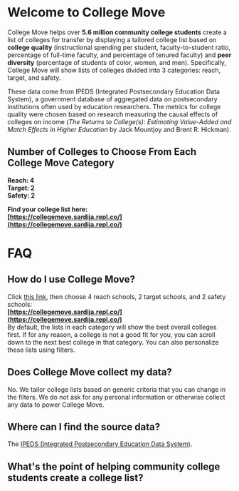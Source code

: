 # Welcome to College Move

College Move helps over **5.6 million community college students** create a list of colleges for transfer by displaying a tailored college list based on **college quality** (instructional spending per student, faculty-to-student ratio, percentage of full-time faculty, and percentage of	tenured faculty) and **peer diversity** (percentage of students of color, women, and men). Specifically, College Move will show lists of colleges divided into 3 categories: reach, target, and safety.

These data come from IPEDS (Integrated Postsecondary Education Data System), a government database of aggregated data on postsecondary institutions often used by education researchers. The metrics for college quality were chosen based on research measuring the causal effects of colleges on income (*The Returns to College(s): Estimating Value-Added and Match Effects in Higher Education* by Jack Mountjoy and Brent R. Hickman).

## Number of Colleges to Choose From Each College Move Category  
**Reach: 4**  
**Target: 2**  
**Safety: 2**

**Find your college list here:**  
**[https://collegemove.sardija.repl.co/](https://collegemove.sardija.repl.co/)**

# FAQ

## How do I use College Move?
Click [this link](https://collegemove.sardija.repl.co/), then choose 4 reach schools, 2 target schools, and 2 safety schools:  
**[https://collegemove.sardija.repl.co/](https://collegemove.sardija.repl.co/)**  
By default, the lists in each category will show the best overall colleges first. If for any reason, a college is not a good fit for you, you can scroll down to the next best college in that category. You can also personalize these lists using filters.

## Does College Move collect my data?
No. We tailor college lists based on generic criteria that you can change in the filters. We do not ask for any personal information or otherwise collect any data to power College Move.
 
## Where can I find the source data?
The [IPEDS (Integrated Postsecondary Education Data System)](https://nces.ed.gov/ipeds/datacenter/InstitutionByName.aspx?goToReportId=1).

## What's the point of helping community college students create a college list?
